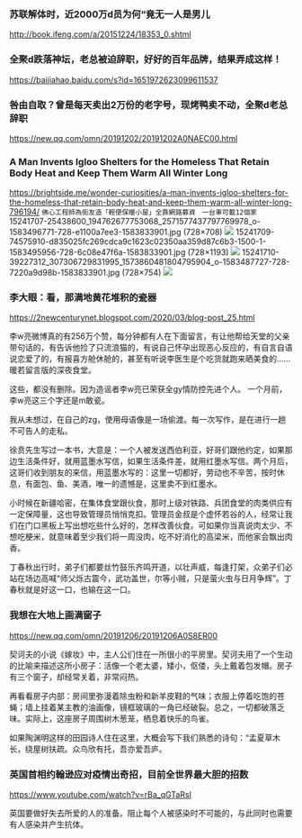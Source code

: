 ### 苏联解体时，近2000万d员为何“竟无一人是男儿
http://book.ifeng.com/a/20151224/18353_0.shtml

### 全聚d跌落神坛，老总被迫辞职，好好的百年品牌，结果弄成这样！
https://baijiahao.baidu.com/s?id=1651972623099611537

### 咎由自取？曾是每天卖出2万份的老字号，现烤鸭卖不动，全聚d老总辞职
https://new.qq.com/omn/20191202/20191202A0NAEC00.html

### A Man Invents Igloo Shelters for the Homeless That Retain Body Heat and Keep Them Warm All Winter Long
https://brightside.me/wonder-curiosities/a-man-invents-igloo-shelters-for-the-homeless-that-retain-body-heat-and-keep-them-warm-all-winter-long-796194/
`佛心工程師為街友造「輕便保暖小屋」全靠網路募資　一台車可載12個家`15241707-25438600_194762677753068_2571577437797769978_o-1583496771-728-e1100a7ee3-1583833901.jpg (728×708)
![](https://files.brightside.me/files/news/part_79/796194/15241707-25438600_194762677753068_2571577437797769978_o-1583496771-728-e1100a7ee3-1583833901.jpg)
15241709-74575910-d835025fc269cdca9c1623c02350aa359d87c6b3-1500-1-1583495956-728-6c08e47f6a-1583833901.jpg (728×1193)
![](https://files.brightside.me/files/news/part_79/796194/15241709-74575910-d835025fc269cdca9c1623c02350aa359d87c6b3-1500-1-1583495956-728-6c08e47f6a-1583833901.jpg)
15241710-39227312_307306729831995_1573860481804795904_o-1583487727-728-7220a9d98b-1583833901.jpg (728×754)
![](https://files.brightside.me/files/news/part_79/796194/15241710-39227312_307306729831995_1573860481804795904_o-1583487727-728-7220a9d98b-1583833901.jpg)

### 李大眼：看，那满地黄花堆积的瓷器
https://2newcenturynet.blogspot.com/2020/03/blog-post_25.html

李w亮微博真的有256万个赞，每分钟都有人在下面留言，有让他帮给天堂的父亲带句话的，有告诉他捡了只流浪猫的，有说自己怀孕出现恶心反应的，有自言自语说恋爱了的，有报喜方舱休舱的，甚至有听说李医生是个吃货就跑来晒美食的……暖若留言版的深夜食堂。

这些，都没有删除。因为造谣者李w亮已荣获全gy情防控先进个人。
一个月前，李w亮这三个字还是m敢瓷。

我从未想过，在自己的zg，使用母语像是一场偷渡。每一次写作，是在进行一趟不可告人的走私。

徐贲先生写过一本书，大意是：一个人被发送西伯利亚，好哥们跟他约定，如果那边生活条件好，就用蓝墨水写信，如果生活条件差，就用红墨水写信。两个月后，这哥们收到朋友的来信，用蓝墨水写的：这里一切都好，劳动也不辛苦，按时休息，有面包、鱼、美酒，唯一的遗憾是，这里卖不到红墨水。

小时候在新疆哈密，在集体食堂跟伙食，那时上级对铁路、兵团食堂的肉类供应有一定保障量，这也导致管理员悄悄克扣。管理员金叔是个虚怀若谷的人，经常让我们在门口黑板上写出想吃些什么好的，怎样改善伙食。可如果你当真说肉太少、不想吃梗米，就意味着至少我们将一周没肉，吃不好消化的高梁米，而他家会飘出肉香。

丁春秋出行时，弟子们都要丝竹鼓乐齐鸣开道，以壮声威，每逢打架，众弟子们必站在场边高喊“师父烁古震今，武功盖世，尔等小贼，只是萤火虫与日月争辉”。丁春秋就是好这一口，也输在这一口。

### 我想在大地上画满窗子
https://new.qq.com/omn/20191206/20191206A0S8ER00

契诃夫的小说《嫁妆》中，主人公们住在一所很小的平房里。契诃夫用了一个生动的比喻来描述这所小房子：活像一个老太婆，矮小，伛偻，头上戴着包发帽。房子有三个窗子，却经常关着，非常闷热。

再看看房子内部：房间里弥漫着除虫粉和新羊皮鞋的气味；衣服上停着吃饱的苍蝇；墙上挂着某主教的油画像，镜框玻璃的一角已经破裂。总之，一切都破落乏味。实际上，这座房子周围树木葱茏，栖息着快乐的鸟雀。

如果陶渊明这样的田园诗人住在这里，大概会写下我们熟悉的诗句：“孟夏草木长，绕屋树扶疏。众鸟欣有托，吾亦爱吾庐。

### 英国首相约翰逊应对疫情出奇招，目前全世界最大胆的招数
https://www.youtube.com/watch?v=rBa_qGTaRsI

英国要做好失去所爱的人的准备。阻止每个人被感染时不可能的，与此同时也需要有人感染并产生抗体。
